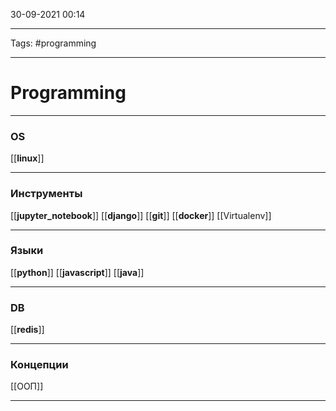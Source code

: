 30-09-2021
00:14
***
Tags: #programming 
***
# Programming
***
### OS
[[__linux__]]

---

### Инструменты
[[__jupyter_notebook__]]
[[__django__]]
[[__git__]]
[[__docker__]]
[[Virtualenv]]
***

### Языки
[[__python__]]
[[__javascript__]]
[[__java__]]

---
### DB
[[__redis__]]
***

### Концепции
[[ООП]]
***
